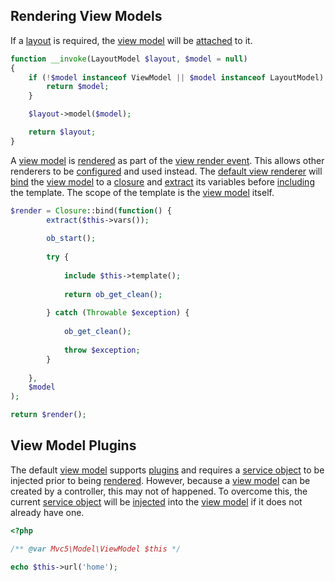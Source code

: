 ## Rendering View Models
If a [layout](https://github.com/mvc5/mvc5/blob/master/src/Model/ViewLayout.php) is required, the [view model](https://github.com/mvc5/mvc5/blob/master/src/Model/ViewModel.php) will be [attached](https://github.com/mvc5/mvc5/blob/master/src/View/Layout/Model.php#L24) to it.

```php
function __invoke(LayoutModel $layout, $model = null)
{
    if (!$model instanceof ViewModel || $model instanceof LayoutModel) {
        return $model;
    }

    $layout->model($model);

    return $layout;
}
```

A [view model](https://github.com/mvc5/mvc5/blob/master/src/Model/ViewModel.php) is [rendered](https://github.com/mvc5/mvc5/blob/master/src/View/Template/Renderer.php) as part of the [view render event](https://github.com/mvc5/mvc5/blob/master/src/View/Render.php). This allows other renderers to be [configured](https://github.com/mvc5/mvc5/blob/master/config/event.php#L63) and used instead. The [default view renderer](https://github.com/mvc5/mvc5/blob/master/src/View/Template/Renderer.php) will [bind](http://php.net/manual/en/closure.bind.php) the [view model](https://github.com/mvc5/mvc5/blob/master/src/Model/ViewModel.php) to a [closure](http://php.net/manual/en/class.closure.php) and [extract](http://php.net/manual/en/function.extract.php) its variables before [including](http://php.net/manual/en/function.include.php) the template. The scope of the template is the [view model](https://github.com/mvc5/mvc5/blob/master/src/Model/ViewModel.php) itself.

```php
$render = Closure::bind(function() {
        extract($this->vars());
        
        ob_start();
        
        try {
        
            include $this->template();
        
            return ob_get_clean();
        
        } catch (Throwable $exception) {
        
            ob_get_clean();
        
            throw $exception;
        }
        
    },
    $model
);

return $render();
```

## View Model Plugins
The default [view model](https://github.com/mvc5/mvc5/blob/master/src/Model/ViewModel.php) supports [plugins](https://github.com/mvc5/mvc5/blob/master/config/service.php) and requires a [service object](https://github.com/mvc5/mvc5/blob/master/src/Service/Service.php) to be injected prior to being [rendered](https://github.com/mvc5/mvc5/blob/master/src/View/Template/Renderer.php). However, because a [view model](https://github.com/mvc5/mvc5/blob/master/src/Model/ViewModel.php) can be created by a controller, this may not of happened. To overcome this, the current [service object](https://github.com/mvc5/mvc5/blob/master/src/Service/Service.php) will be [injected](https://github.com/mvc5/mvc5/blob/master/src/View/Template/Renderer.php#L53) into the [view model](https://github.com/mvc5/mvc5/blob/master/src/Model/ViewModel.php) if it does not already have one.

```php
<?php

/** @var Mvc5\Model\ViewModel $this */

echo $this->url('home');
```
